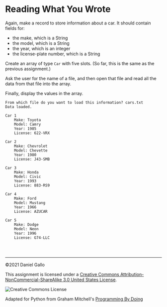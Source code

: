 # Reading What You Wrote


Again, make a record to store information about a car. It
should contain fields for:


* the make, which is a String
 * the model, which is a String
 * the year, which is an integer
 * the license-plate number, which is a String





Create an array of type `Car` with five slots. (So far,
this is the same as the previous assignment.)


Ask the user for the name of a file, and then open that file and
read all the data from that file into the array.


Finally, display the values in the array.



```
From which file do you want to load this information? cars.txt
Data loaded.

Car 1
	Make: Toyota
	Model: Camry
	Year: 1985
	License: 622-VRX

Car 2
	Make: Chevrolet
	Model: Chevette
	Year: 1980
	License: J43-SMB

Car 3
	Make: Honda
	Model: Civic
	Year: 1993
	License: 883-RS9

Car 4
	Make: Ford
	Model: Mustang
	Year: 1966
	License: AZUCAR

Car 5
	Make: Dodge
	Model: Neon
	Year: 1996
	License: G74-LLC

```


```



```



---


©2021 Daniel Gallo


This assignment is licensed under a
[Creative Commons Attribution-NonCommercial-ShareAlike 3.0 United States License](https://creativecommons.org/licenses/by-nc-sa/3.0/us/deed.en_US).  

![Creative Commons License](images/by-nc-sa.png)





Adapted for Python from Graham Mitchell's [Programming By Doing](https://programmingbydoing.com/)